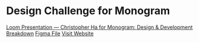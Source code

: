 # Design Challenge for Monogram

[Loom Presentation — Christopher Ha for Monogram: Design & Development Breakdown](https://www.loom.com/share/b7c47f022fb54ef6954228f055664d8a?sid=58cc82bb-cab6-42e1-8985-78e24b7f9e0f)
[Figma File](https://www.figma.com/file/5RWCuQd6aCiAS4BJKyxPfQ/Monogram?type=design&node-id=0%3A1&mode=design&t=05YAU9pIf3PJFKtu-1)
[Visit Website](https://monogram-kappa.vercel.app/)
